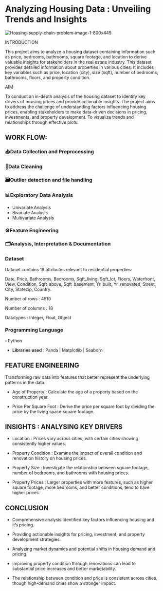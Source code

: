 # Analyzing Housing Data : Unveiling Trends and Insights

![Housing-supply-chain-problem-image-1-800x445](https://github.com/user-attachments/assets/3ea879e9-3a02-4bdf-97b1-e674b4ce6774)



INTRODUCTION

This project aims to analyze a housing dataset containing information such as price, bedrooms, bathrooms, square footage, and location to derive valuable insights for stakeholders in the real estate industry.
This dataset provides detailed information about properties in various cities.
It includes key variables such as price, location (city), size (sqft), number of bedrooms, bathrooms, floors, and property condition.


AIM

To conduct an in-depth analysis of the housing dataset to identify key drivers of housing prices and provide actionable insights.
The project aims to address the challenge of understanding factors influencing housing prices, enabling stakeholders to make data-driven decisions in pricing, investments, and property development.
To visualize trends and relationships through effective plots.

## WORK FLOW:

### 📥Data Collection and Preprocessing

### 🧹Data Cleaning

### 🗃️Outlier detection and file handling

### 📊Exploratory Data Analysis
* Univariate Analysis
* Bivariate Analysis
* Multivariate Analysis


### ⚙️Feature Engineering

### 🗂️Analysis, Interpretation & Documentation

### Dataset
Dataset contains 18 attributes relevant to residential properties:
  
Date,
Price,
Bathrooms,
Bedrooms,
Sqft_living,
Sqft_lot,
Floors,
Waterfront,
View,
Condition,
Sqft_above,
Sqft_basement,
Yr_built,
Yr_renovated,
Street,
City,
Statezip,
Country.

Number of rows : 4510

Number of columns : 18

Datatypes : Integer, Float, Object


### Programming Language
:white_small_square: Python

* **Libraries used** : Panda | Matplotlib | Seaborn

## FEATURE ENGINEERING
Transforming raw data into features that better represent the underlying patterns in the data.

* Age of Property :
Calculate the age of a property based on the construction year.

* Price Per Square Foot :
Derive the price per square foot by dividing the price by the living space square footage.


## INSIGHTS : ANALYSING KEY DRIVERS 

* Location : Prices vary across cities, with certain cities showing consistently higher values.

* Property Condition : Examine the impact of overall condition and renovation history on housing prices.

* Property Size : Investigate the relationship between square footage, number of bedrooms, and bathrooms with housing prices.

* Property Prices : Larger properties with more features, such as higher square footage, more bedrooms, and better conditions, tend to have higher prices.


## CONCLUSION

* Comprehensive analysis identified key factors influencing housing and it’s pricing.

* Providing actionable insights for pricing, investment, and property development strategies.

* Analyzing market dynamics and potential shifts in housing demand and pricing.

* Improving property condition through renovations can lead to substantial price increases and better marketability.

* The relationship between condition and price is consistent across cities, though high-demand cities show a stronger impact.

